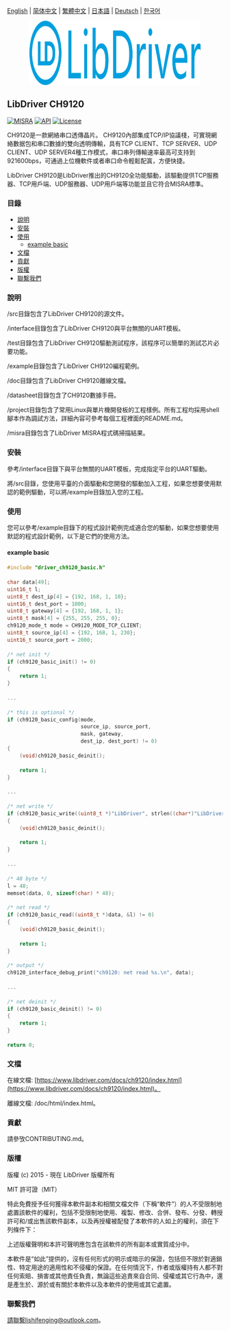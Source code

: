 [English](/README.md) | [ 简体中文](/README_zh-Hans.md) | [繁體中文](/README_zh-Hant.md) | [日本語](/README_ja.md) | [Deutsch](/README_de.md) | [한국어](/README_ko.md)

<div align=center>
<img src="/doc/image/logo.svg" width="400" height="150"/>
</div>

## LibDriver CH9120

[![MISRA](https://img.shields.io/badge/misra-compliant-brightgreen.svg)](/misra/README.md) [![API](https://img.shields.io/badge/api-reference-blue.svg)](https://www.libdriver.com/docs/ch9120/index.html) [![License](https://img.shields.io/badge/license-MIT-brightgreen.svg)](/LICENSE)

CH9120是一款網絡串口透傳晶片。 CH9120內部集成TCP/IP協議棧，可實現網絡數据包和串口數據的雙向透明傳輸，具有TCP CLIENT、TCP SERVER、UDP CLIENT、UDP SERVER4種工作模式，串口串列傳輸速率最高可支持到921600bps，可通過上位機軟件或者串口命令輕鬆配寘，方便快捷。

LibDriver CH9120是LibDriver推出的CH9120全功能驅動，該驅動提供TCP服務器、TCP用戶端、UDP服務器、UDP用戶端等功能並且它符合MISRA標準。

### 目錄

  - [說明](#說明)
  - [安裝](#安裝)
  - [使用](#使用)
    - [example basic](#example-basic)
  - [文檔](#文檔)
  - [貢獻](#貢獻)
  - [版權](#版權)
  - [聯繫我們](#聯繫我們)

### 說明

/src目錄包含了LibDriver CH9120的源文件。

/interface目錄包含了LibDriver CH9120與平台無關的UART模板。

/test目錄包含了LibDriver CH9120驅動測試程序，該程序可以簡單的測試芯片必要功能。

/example目錄包含了LibDriver CH9120編程範例。

/doc目錄包含了LibDriver CH9120離線文檔。

/datasheet目錄包含了CH9120數據手冊。

/project目錄包含了常用Linux與單片機開發板的工程樣例。所有工程均採用shell腳本作為調試方法，詳細內容可參考每個工程裡面的README.md。

/misra目錄包含了LibDriver MISRA程式碼掃描結果。

### 安裝

參考/interface目錄下與平台無關的UART模板，完成指定平台的UART驅動。

將/src目錄，您使用平臺的介面驅動和您開發的驅動加入工程，如果您想要使用默認的範例驅動，可以將/example目錄加入您的工程。

### 使用

您可以參考/example目錄下的程式設計範例完成適合您的驅動，如果您想要使用默認的程式設計範例，以下是它們的使用方法。

#### example basic

```C
#include "driver_ch9120_basic.h"

char data[49];
uint16_t l;
uint8_t dest_ip[4] = {192, 168, 1, 10};
uint16_t dest_port = 1000;
uint8_t gateway[4] = {192, 168, 1, 1};
uint8_t mask[4] = {255, 255, 255, 0};
ch9120_mode_t mode = CH9120_MODE_TCP_CLIENT;
uint8_t source_ip[4] = {192, 168, 1, 230};
uint16_t source_port = 2000;

/* net init */
if (ch9120_basic_init() != 0)
{
    return 1;
}

...
    
/* this is optional */
if (ch9120_basic_config(mode,
                        source_ip, source_port, 
                        mask, gateway,
                        dest_ip, dest_port) != 0)
{
    (void)ch9120_basic_deinit();
    
    return 1;
}

...
    
/* net write */
if (ch9120_basic_write((uint8_t *)"LibDriver", strlen((char*)"LibDriver")) != 0)
{
    (void)ch9120_basic_deinit();
    
    return 1;
}

...

/* 48 byte */
l = 48;
memset(data, 0, sizeof(char) * 48);

/* net read */
if (ch9120_basic_read((uint8_t *)data, &l) != 0)
{
    (void)ch9120_basic_deinit();
    
    return 1;
}

/* output */
ch9120_interface_debug_print("ch9120: net read %s.\n", data);

...
    
/* net deinit */
if (ch9120_basic_deinit() != 0)
{
    return 1;
}

return 0;
```

### 文檔

在線文檔: [https://www.libdriver.com/docs/ch9120/index.html](https://www.libdriver.com/docs/ch9120/index.html)。

離線文檔: /doc/html/index.html。

### 貢獻

請參攷CONTRIBUTING.md。

### 版權

版權 (c) 2015 - 現在 LibDriver 版權所有

MIT 許可證（MIT）

特此免費授予任何獲得本軟件副本和相關文檔文件（下稱“軟件”）的人不受限制地處置該軟件的權利，包括不受限制地使用、複製、修改、合併、發布、分發、轉授許可和/或出售該軟件副本，以及再授權被配發了本軟件的人如上的權利，須在下列條件下：

上述版權聲明和本許可聲明應包含在該軟件的所有副本或實質成分中。

本軟件是“如此”提供的，沒有任何形式的明示或暗示的保證，包括但不限於對適銷性、特定用途的適用性和不侵權的保證。在任何情況下，作者或版權持有人都不對任何索賠、損害或其他責任負責，無論這些追責來自合同、侵權或其它行為中，還是產生於、源於或有關於本軟件以及本軟件的使用或其它處置。

### 聯繫我們

請聯繫lishifenging@outlook.com。